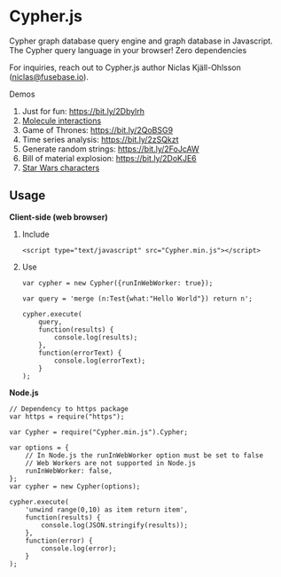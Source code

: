 # Cypher.js
Cypher graph database query engine and graph database in Javascript. The Cypher query language in your browser! Zero dependencies

For inquiries, reach out to Cypher.js author Niclas Kjäll-Ohlsson (niclas@fusebase.io).

Demos
1. Just for fun: https://bit.ly/2Dbylrh
2. <a href="https://niclasko.github.io/CypherJS/?CREATE%20(water:Molecule%20{name:%22H\u2082O%22}),%20(coa_sh:Molecule%20{name:%22CoA-SH%22}),%20(nad:Molecule%20{name:%22NAD\u207a%22}),%20(nadh:Molecule%20{name:%22NADH%22}),%20(h:Molecule%20{name:%22H\u207a%22}),%20(co2:Molecule%20{name:%22CO\u2082%22}),%20(gdp:Molecule%20{name:%22GDP%22}),%20(gtp:Molecule%20{name:%22GTP%22}),%20(phosphate:Molecule%20{name:%22P\u1d62%22}),%20(ubiquinone:Molecule%20{name:%22ubiquinone%22}),%20(ubiquinol:Molecule%20{name:%22ubiquinol%22}),%20(acetyl_coa:Molecule%20{name:%22Acetyl%20CoA%22}),%20(oxaloacetate:Molecule%20{name:%22Oxaloacetate%22}),%20(r1:Reaction%20{name:1}),%20(citrate:Molecule%20{name:%22Citrate%22}),%20(citrate_synthase:Enzyme%20{name:%22Citrate%20synthase%22}),%20(oxaloacetate)-[:SUBSTRATE]-%3E(r1),%20(acetyl_coa)-[:SUBSTRATE]-%3E(r1),%20(water)-[:SUBSTRATE]-%3E(r1),%20(r1)-[:PRODUCES]-%3E(citrate),%20(r1)-[:PRODUCES]-%3E(coa_sh),%20(citrate_synthase)-[:CATALYSES]-%3E(r1),%20(r2:Reaction%20{name:2}),%20(cis_aconitate:Molecule%20{name:%22cis-Aconitate%22}),%20(aconitase:Enzyme%20{name:%22Aconitase%22}),%20(citrate)-[:SUBSTRATE]-%3E(r2),%20(r2)-[:PRODUCES]-%3E(cis_aconitate),%20(r2)-[:PRODUCES]-%3E(water),%20(aconitase)-[:CATALYSES]-%3E(r2),%20(r3:Reaction%20{name:3}),%20(isocitrate:Molecule%20{name:%22Isocitrate%22}),%20(cis_aconitate)-[:SUBSTRATE]-%3E(r3),%20(water)-[:SUBSRATE]-%3E(r3),%20(r3)-[:PRODUCES]-%3E(isocitrate),%20(aconitase)-[:CATALYSES]-%3E(r3),%20(r4:Reaction%20{name:4}),%20(oxalosuccinate:Molecule%20{name:%22Oxalosuccinate%22}),%20(isocitrate_dehydrogenase:Enzyme%20{name:%22Isocitrate%20dehydrogenase%22}),%20(isocitrate)-[:SUBSTRATE]-%3E(r4),%20(nad)-[:SUBSTRATE]-%3E(r4),%20(r4)-[:PRODUCES]-%3E(oxalosuccinate),%20(r4)-[:PRODUCES]-%3E(nadh),%20(r4)-[:PRODUCES]-%3E(h),%20(isocitrate_dehydrogenase)-[:CATALYSES]-%3E(r4),%20(r5:Reaction%20{name:5}),%20(alpha_ketoglutarate:Molecule%20{name:%22\u03b1-Ketoglutarate%22}),%20(oxalosuccinate)-[:SUBSTRATE]-%3E(r5),%20(r5)-[:PRODUCES]-%3E(alpha_ketoglutarate),%20(r5)-[:PRODUCES]-%3E(co2),%20(isocitrate_dehydrogenase)-[:CATALYSES]-%3E(r5),%20(r6:Reaction%20{name:6}),%20(succinyl_coa:Molecule%20{name:%22Succinyl-CoA%22}),%20(alpha_ketoglutarate_dehydrogenase:Enzyme%20{name:%22\u03b1-Ketoglutarate%20dehydrogenase%22}),%20(alpha_ketoglutarate)-[:SUBSTRATE]-%3E(r6),%20(nad)-[:SUBSTRATE]-%3E(r6),%20(coa_sh)-[:SUBSTRATE]-%3E(r6),%20(r6)-[:PRODUCES]-%3E(succinyl_coa),%20(r6)-[:PRODUCES]-%3E(nadh),%20(r6)-[:PRODUCES]-%3E(h),%20(r6)-[:PRODUCES]-%3E(co2),%20(alpha_ketoglutarate_dehydrogenase)-[:CATALYSES]-%3E(r6),%20(r7:Reaction%20{name:7}),%20(succinate:Molecule%20{name:%22Succinate%22}),%20(succinyl_coa_synthetase:Enzyme%20{name:%22Succinyl-CoA%20synthetase%22}),%20(succinyl_coa)-[:SUBSTRATE]-%3E(r7),%20(gdp)-[:SUBSTRATE]-%3E(r7),%20(phosphate)-[:SUBSTRATE]-%3E(r7),%20(r7)-[:PRODUCES]-%3E(succinate),%20(r7)-[:PRODUCES]-%3E(coa_sh),%20(r7)-[:PRODUCES]-%3E(gtp),%20(succinyl_coa_synthetase)-[:CATALYSES]-%3E(r7),%20(r8:Reaction%20{name:8}),%20(fumarate:Molecule%20{name:%22Fumarate%22}),%20(succinate_dehydrogenase:Enzyme%20{name:%22Succinate%20dehydrogenase%22}),%20(succinate)-[:SUBSTRATE]-%3E(r8),%20(ubiquinone)-[:SUBSTRATE]-%3E(r8),%20(r8)-[:PRODUCES]-%3E(fumarate),%20(r8)-[:PRODUCES]-%3E(ubiquinol),%20(succinate_dehydrogenase)-[:CATALYSES]-%3E(r8),%20(r9:Reaction%20{name:9}),%20(l_malate:Molecule%20{name:%22\u029f-Malate%22}),%20(fumarase:Enzyme%20{name:%22Fumarase%22}),%20(fumarate)-[:SUBSTRATE]-%3E(r9),%20(water)-[:SUBSTRATE]-%3E(r9),%20(r9)-[:PRODUCES]-%3E(l_malate),%20(fumarase)-[:CATALYSES]-%3E(r9),%20(r10:Reaction%20{name:10}),%20(malate_dehydrogenase:Enzyme%20{name:%22Malate%20dehydrogenase%22}),%20(l_malate)-[:SUBSTRATE]-%3E(r10),%20(nad)-[:SUBSTRATE]-%3E(r10),%20(r10)-[:PRODUCES]-%3E(oxaloacetate),%20(r10)-[:PRODUCES]-%3E(nadh),%20(r10)-[:PRODUCES]-%3E(h),%20(malate_dehydrogenase)-[:CATALYSES]-%3E(r10)%20match%20(a)-[r]-%3E(b)%20return%20a,%20r,%20b">Molecule interactions</a>
2. Game of Thrones: https://bit.ly/2QoBSG9
3. Time series analysis: https://bit.ly/2zSQkzt
4. Generate random strings: https://bit.ly/2FoJcAW
5. Bill of material explosion: https://bit.ly/2DoKJE6
6. <a href="https://niclasko.github.io/CypherJS/?CREATE%20(yoda:Contact%20{name:%20%27Yoda%27,%20email:%20%27yoda@lucasfilm.com%27})%20CREATE%20(lukeskywalker:Contact%20{name:%20%27Luke%20Skywalker%27,%20email:%20%27luke.skywalker@lucasfilm.com%27})%20CREATE%20(chewbacca:Contact%20{name:%20%27Chewbacca%27,%20email:%20%27chewbacca@lucasfilm.com%27})%20CREATE%20(r2d2:Contact%20{name:%20%27R2D2%27,%20email:%20%27r2d2@lucasfilm.com%27})%20CREATE%20(c3po:Contact%20{name:%20%27C3PO%27,%20email:%20%27c3po@lucasfilm.com%27})%20CREATE%20(darthvader:Contact%20{name:%20%27Darth%20Vader%27,%20email:%20%27darth.vader@lucasfilm.com%27})%20CREATE%20(princessleia:Contact%20{name:%20%27Princess%20Leia%27,%20email:%20%27princess.leia@lucasfilm.com%27})%20CREATE%20(hansolo:Contact%20{name:%20%27Han%20Solo%27,%20email:%20%27han.solo@lucasfilm.com%27})%20CREATE%20(obiwankenobi:Contact%20{name:%20%27Obi-Wan%20Kenobi%27,%20email:%20%27obi-wan.kenobi@lucasfilm.com%27})%20CREATE%20(bobafett:Contact%20{name:%20%27Boba%20Fett%27,%20email:%20%27boba.fett@lucasfilm.com%27})%20CREATE%20(jabbathehutt:Contact%20{name:%20%27Jabba%20the%20Hutt%27,%20email:%20%27jaba.the.hutt@lucasfilm.com%27})%20CREATE%20(landocalrissian:Contact%20{name:%20%27Lando%20Calrissian%27,%20email:%20%27lando.calrissian@lucasfilm.com%27})%20CREATE%20(darthmaul:Contact%20{name:%20%27Darth%20Maul%27,%20email:%20%27darth.maul@lucasfilm.com%27})%20CREATE%20(emperorpalpatine:Contact%20{name:%20%27Emperor%20Palpatine%27,%20email:%20%27emperor.palpatine@lucasfilm.com%27})%20CREATE%20(quigonjinn:Contact%20{name:%20%27Qui-Gon%20Jinn%27,%20email:%20%27qui-gon.jinn@lucasfilm.com%27})%20CREATE%20(jarjarbinks:Contact%20{name:%20%27Jar%20Jar%20Binks%27,%20email:%20%27jarjar.binks@lucasfilm.com%27})%20CREATE%20(macewindu:Contact%20{name:%20%27Mace%20Windu%27,%20email:%20%27mace.windu@lucasfilm.com%27})%20CREATE%20(padmeamidala:Contact%20{name:%20%27Padme%20Amidala%27,%20email:%20%27padme.amidala@lucasfilm.com%27})%20CREATE%20(countdooku:Contact%20{name:%20%27Count%20Dooku%27,%20email:%20%27count.dooku@lucasfilm.com%27})%20CREATE%20(generalgrievous:Contact%20{name:%20%27General%20Grievous%27,%20email:%20%27general.grievous@lucasfilm.com%27})%20CREATE%20(jangofett:Contact%20{name:%20%27Jango%20Fett%27,%20email:%20%27jango.fett@lucasfilm.com%27})%20CREATE%20(anakinskywalker:Contact%20{name:%20%27Anakin%20Skywalker%27,%20email:%20%27anakin.skywalker@lucasfilm.com%27})%20CREATE%20(darthsidious:Contact%20{name:%20%27Darth%20Sidious%27,%20email:%20%27darth.sidious@lucasfilm.com%27})%20CREATE%20(darthtyranus:Contact%20{name:%20%27Darth%20Tyranus%27,%20email:%20%27darth.tyranus@lucasfilm.com%27})%20CREATE%20(darthplagueis:Contact%20{name:%20%27Darth%20Plagueis%27,%20email:%20%27darth.plagueis@lucasfilm.com%27})%20CREATE%20(darthbane:Contact%20{name:%20%27Darth%20Bane%27,%20email:%20%27darth.bane@lucasfilm.com%27})%20CREATE%20(darthrevan:Contact%20{name:%20%27Darth%20Revan%27,%20email:%20%27darth.revan@lucasfilm.com%27})%20CREATE%20(darthmalak:Contact%20{name:%20%27Darth%20Malak%27,%20email:%20%27darth.malak@lucasfilm.com%27})%20CREATE%20(georgelucas:Contact%20{name:%20%27George%20Lucas%27,%20email:%20%27george.lucas@lucasfilm.com%27})%20CREATE%20(lucasfilm:Company%20{name:%20%27Lucasfilm%27,%20email:%20%27lucasfilm@lucasfilm.com%27})%20CREATE%20(jedis:Contact:Group%20{name:%20%27Jedis%27,%20email:%20%27jedis@lucasfilm.com%27,%20description:%20%27Jedis%20of%20Lucasfilm.%27})%20CREATE%20(siths:Contact:Group%20{name:%20%27Siths%27,%20email:%20%27siths@lucasfilm.com%27,%20description:%20%27Siths%20of%20Lucasfilm.%27})%20CREATE%20(directors:Contact:Group%20{name:%20%27Directors%27,%20email:%20%27directors@lucasfilm.com%27,%20description:%20%27Directors%20of%20Lucasfilm.%27})%20CREATE%20(yoda)-[:PARENT_GROUP]-%3E(jedis)%20CREATE%20(lukeskywalker)-[:PARENT_GROUP]-%3E(jedis)%20CREATE%20(chewbacca)-[:PARENT_GROUP]-%3E(jedis)%20CREATE%20(r2d2)-[:PARENT_GROUP]-%3E(jedis)%20CREATE%20(c3po)-[:PARENT_GROUP]-%3E(jedis)%20CREATE%20(darthvader)-[:PARENT_GROUP]-%3E(siths)%20CREATE%20(princessleia)-[:PARENT_GROUP]-%3E(jedis)%20CREATE%20(hansolo)-[:PARENT_GROUP]-%3E(jedis)%20CREATE%20(obiwankenobi)-[:PARENT_GROUP]-%3E(jedis)%20CREATE%20(bobafett)-[:PARENT_GROUP]-%3E(siths)%20CREATE%20(jabbathehutt)-[:PARENT_GROUP]-%3E(siths)%20CREATE%20(landocalrissian)-[:PARENT_GROUP]-%3E(jedis)%20CREATE%20(darthmaul)-[:PARENT_GROUP]-%3E(siths)%20CREATE%20(emperorpalpatine)-[:PARENT_GROUP]-%3E(siths)%20CREATE%20(quigonjinn)-[:PARENT_GROUP]-%3E(jedis)%20CREATE%20(jarjarbinks)-[:PARENT_GROUP]-%3E(jedis)%20CREATE%20(macewindu)-[:PARENT_GROUP]-%3E(jedis)%20CREATE%20(padmeamidala)-[:PARENT_GROUP]-%3E(jedis)%20CREATE%20(countdooku)-[:PARENT_GROUP]-%3E(siths)%20CREATE%20(generalgrievous)-[:PARENT_GROUP]-%3E(siths)%20CREATE%20(jangofett)-[:PARENT_GROUP]-%3E(siths)%20CREATE%20(anakinskywalker)-[:PARENT_GROUP]-%3E(jedis)%20CREATE%20(darthsidious)-[:PARENT_GROUP]-%3E(siths)%20CREATE%20(darthtyranus)-[:PARENT_GROUP]-%3E(siths)%20CREATE%20(darthplagueis)-[:PARENT_GROUP]-%3E(siths)%20CREATE%20(darthbane)-[:PARENT_GROUP]-%3E(siths)%20CREATE%20(darthrevan)-[:PARENT_GROUP]-%3E(siths)%20CREATE%20(darthmalak)-[:PARENT_GROUP]-%3E(siths)%20CREATE%20(georgelucas)-[:PARENT_GROUP]-%3E(directors)%20CREATE%20(directors)-[:PARENT_GROUP]-%3E(jedis)%20match%20p=(:Contact)-[:PARENT_GROUP*]-%3E(group:Contact)%20where%20not((group)-[:PARENT_GROUP]-%3E(:Contact))%20unwind%20nodes(p)%20as%20member%20return%20properties(nodes(p)[0])%20as%20character,%20collect(member.name)%20as%20taxonomy">Star Wars characters</a>

## Usage

**Client-side (web browser)**

1. Include
	
	```<script type="text/javascript" src="Cypher.min.js"></script>```

2. Use
	
	```
	var cypher = new Cypher({runInWebWorker: true});
	
	var query = 'merge (n:Test{what:"Hello World"}) return n';
	
	cypher.execute(
		query,
		function(results) {
			console.log(results);
		},
		function(errorText) {
			console.log(errorText);
		}
	);
	```

**Node.js**

```
// Dependency to https package
var https = require("https");

var Cypher = require("Cypher.min.js").Cypher;

var options = {
	// In Node.js the runInWebWorker option must be set to false
	// Web Workers are not supported in Node.js
	runInWebWorker: false,
};
var cypher = new Cypher(options);

cypher.execute(
	'unwind range(0,10) as item return item',
	function(results) {
		console.log(JSON.stringify(results));
	},
	function(error) {
		console.log(error);
	}
);
```
